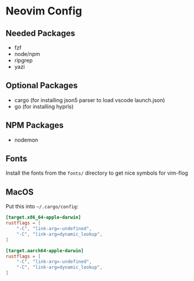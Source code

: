 # Neovim Config

## Needed Packages
- fzf
- node/npm
- ripgrep
- yazi

## Optional Packages
- cargo (for installing json5 parser to load vscode launch.json)
- go (for installing hyprls)

## NPM Packages
- nodemon

## Fonts
Install the fonts from the `fonts/` directory to get nice symbols for vim-flog

## MacOS
Put this into `~/.cargo/config`:
```toml
[target.x86_64-apple-darwin]
rustflags = [
    "-C", "link-arg=-undefined",
    "-C", "link-arg=dynamic_lookup",
]

[target.aarch64-apple-darwin]
rustflags = [
    "-C", "link-arg=-undefined",
    "-C", "link-arg=dynamic_lookup",
]
```
